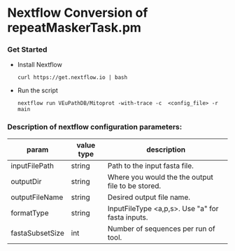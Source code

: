 # Nextflow Conversion of repeatMaskerTask.pm

### Get Started
  * Install Nextflow
    
    `curl https://get.nextflow.io | bash`
  
  * Run the script
    
    `nextflow run VEuPathDB/Mitoprot -with-trace -c  <config_file> -r main`

### Description of nextflow configuration parameters:

| param         | value type        | description  |
| ------------- | ------------- | ------------ |
| inputFilePath | string| Path to the input fasta file. |
| outputDir | string | Where you would the the output file to be stored. |
| outputFileName | string | Desired output file name. |
| formatType | string | InputFileType <a,p,s>. Use "a" for fasta inputs. |
| fastaSubsetSize | int | Number of sequences per run of tool. |
